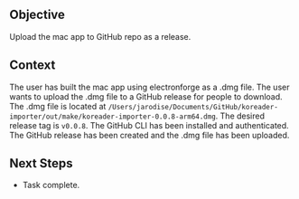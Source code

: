 ## Objective

Upload the mac app to GitHub repo as a release.

## Context

The user has built the mac app using electronforge as a .dmg file. The user wants to upload the .dmg file to a GitHub release for people to download. The .dmg file is located at `/Users/jarodise/Documents/GitHub/koreader-importer/out/make/koreader-importer-0.0.8-arm64.dmg`. The desired release tag is `v0.0.8`. The GitHub CLI has been installed and authenticated. The GitHub release has been created and the .dmg file has been uploaded.

## Next Steps

- Task complete.
